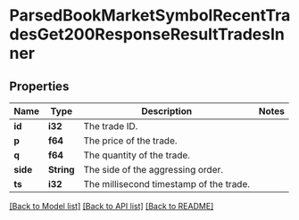 # ParsedBookMarketSymbolRecentTradesGet200ResponseResultTradesInner

## Properties

Name | Type | Description | Notes
------------ | ------------- | ------------- | -------------
**id** | **i32** | The trade ID. | 
**p** | **f64** | The price of the trade. | 
**q** | **f64** | The quantity of the trade. | 
**side** | **String** | The side of the aggressing order. | 
**ts** | **i32** | The millisecond timestamp of the trade. | 

[[Back to Model list]](../README.md#documentation-for-models) [[Back to API list]](../README.md#documentation-for-api-endpoints) [[Back to README]](../README.md)


